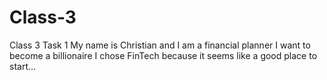 # Class-3
Class 3 Task 1
My name is Christian and I am a financial planner
I want to become a billionaire
I chose FinTech because it seems like a good place to start...